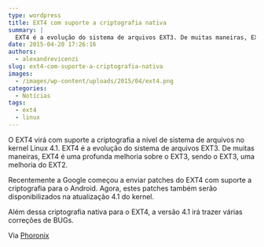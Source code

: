 ```yaml
---
type: wordpress
title: EXT4 com suporte a criptografia nativa
summary: |
  EXT4 é a evolução do sistema de arquivos EXT3. De muitas maneiras, EXT4 é uma profunda melhoria sobre o  EXT3, sendo o EXT3, uma melhoria do EXT2.
date: 2015-04-20 17:26:16
authors:
  - alexandrevicenzi
slug: ext4-com-suporte-a-criptografia-nativa
images:
  - /images/wp-content/uploads/2015/04/ext4.png
categories:
  - Notícias
tags:
  - ext4
  - linux
---
```


O EXT4 virá com suporte a criptografia a nível de sistema de arquivos no kernel Linux 4.1. EXT4 é a evolução do sistema de arquivos EXT3. De muitas maneiras, EXT4 é uma profunda melhoria sobre o EXT3, sendo o EXT3, uma melhoria do EXT2.

Recentemente a Google começou a enviar patches do EXT4 com suporte a criptografia para o Android. Agora, estes patches também serão disponibilizados na atualização 4.1 do kernel.

Além dessa criptografia nativa para o EXT4, a versão 4.1 irá trazer várias correções de BUGs.

Via <a href="http://www.phoronix.com/scan.php?page=news_item&amp;px=EXT4-Changes-Linux-4.1" target="_blank">Phoronix</a>
